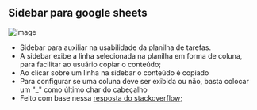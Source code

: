 ## Sidebar para google sheets


![image](https://user-images.githubusercontent.com/40184342/114808508-cb77d380-9d7e-11eb-919d-88f769e1a209.png)




- Sidebar para auxiliar na usabilidade da planilha de tarefas.
- A sidebar exibe a linha selecionada na planilha em forma de coluna, para facilitar ao usuário copiar o conteúdo;
- Ao clicar sobre um linha na sidebar o conteúdo é copiado
- Para configurar se uma coluna deve ser exibida ou não, basta colocar um "_" como último char do cabeçalho
- Feito com base nessa [resposta do stackoverflow](https://stackoverflow.com/questions/30628894/how-do-i-make-a-sidebar-display-values-from-cells);
